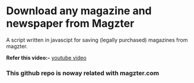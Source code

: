 # Download any magazine and newspaper from Magzter
A script written in javascipt for saving (legally purchased) magazines from magzter.



**Refer this video:-** [youtube video](https://youtu.be/fEZ2_3Yd-Pw)

### This github repo is  noway related with magzter.com
